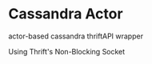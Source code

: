 Cassandra Actor
===============

actor-based cassandra thriftAPI wrapper

Using Thrift's Non-Blocking Socket